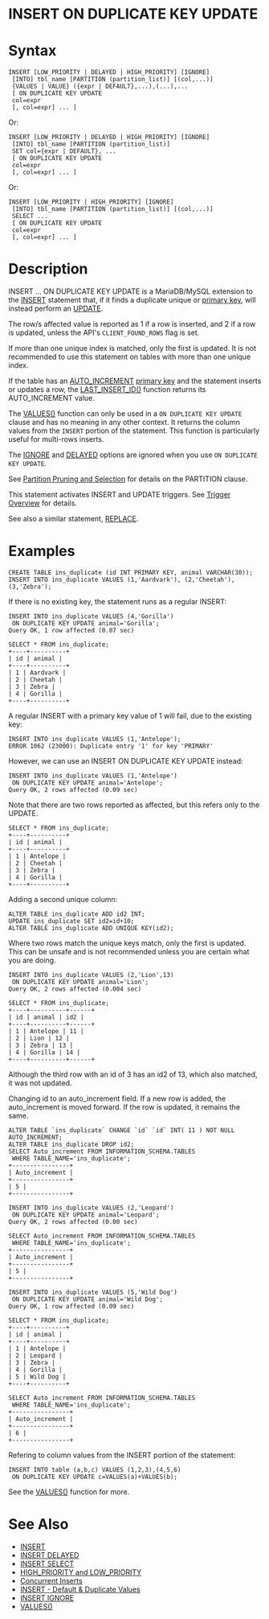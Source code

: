 # INSERT ON DUPLICATE KEY UPDATE

#

# Syntax

```
INSERT [LOW_PRIORITY | DELAYED | HIGH_PRIORITY] [IGNORE]
 [INTO] tbl_name [PARTITION (partition_list)] [(col,...)]
 {VALUES | VALUE} ({expr | DEFAULT},...),(...),...
 [ ON DUPLICATE KEY UPDATE
 col=expr
 [, col=expr] ... ]
```

Or:

```
INSERT [LOW_PRIORITY | DELAYED | HIGH_PRIORITY] [IGNORE]
 [INTO] tbl_name [PARTITION (partition_list)]
 SET col={expr | DEFAULT}, ...
 [ ON DUPLICATE KEY UPDATE
 col=expr
 [, col=expr] ... ]
```

Or:

```
INSERT [LOW_PRIORITY | HIGH_PRIORITY] [IGNORE]
 [INTO] tbl_name [PARTITION (partition_list)] [(col,...)]
 SELECT ...
 [ ON DUPLICATE KEY UPDATE
 col=expr
 [, col=expr] ... ]
```

#

# Description

INSERT ... ON DUPLICATE KEY UPDATE is a MariaDB/MySQL extension to the [INSERT](../../../../../server-usage/programming-customizing-mariadb/views/inserting-and-updating-with-views.md) statement that, if it finds a duplicate unique or [primary key](../../../../../server-usage/replication-cluster-multi-master/optimization-and-tuning/optimization-and-indexes/getting-started-with-indexes.md#primary-key), will instead perform an [UPDATE](../changing-deleting-data/update.md).

The row/s affected value is reported as 1 if a row is inserted, and 2 if a row is updated, unless the API's `CLIENT_FOUND_ROWS` flag is set.

If more than one unique index is matched, only the first is updated. It is not recommended to use this statement on tables with more than one unique index.

If the table has an [AUTO_INCREMENT](../../../../data-types/auto_increment.md) [primary key](../../../../../server-usage/replication-cluster-multi-master/optimization-and-tuning/optimization-and-indexes/getting-started-with-indexes.md#primary-key) and the statement inserts or updates a row, the [LAST_INSERT_ID()](../../built-in-functions/secondary-functions/information-functions/last_insert_id.md) function returns its AUTO_INCREMENT value.

The [VALUES()](../../built-in-functions/secondary-functions/miscellaneous-functions/values-value.md) function can only be used in a `ON DUPLICATE KEY UPDATE` clause and has no meaning in any other context. It returns the column values from the `INSERT` portion of the statement. This function is particularly useful for multi-rows inserts.

The [IGNORE](../../../../../server-usage/replication-cluster-multi-master/optimization-and-tuning/optimization-and-indexes/ignored-indexes.md) and [DELAYED](insert-delayed.md) options are ignored when you use `ON DUPLICATE KEY UPDATE`.

See [Partition Pruning and Selection](../../../../../server-management/partitioning-tables/partition-pruning-and-selection.md) for details on the PARTITION clause.

This statement activates INSERT and UPDATE triggers. See [Trigger Overview](../../../../../server-usage/programming-customizing-mariadb/triggers-events/triggers/trigger-overview.md) for details.

See also a similar statement, [REPLACE](../../../../../clients-and-utilities/replace-utility.md).

#

# Examples

```
CREATE TABLE ins_duplicate (id INT PRIMARY KEY, animal VARCHAR(30));
INSERT INTO ins_duplicate VALUES (1,'Aardvark'), (2,'Cheetah'), (3,'Zebra');
```

If there is no existing key, the statement runs as a regular INSERT:

```
INSERT INTO ins_duplicate VALUES (4,'Gorilla') 
 ON DUPLICATE KEY UPDATE animal='Gorilla';
Query OK, 1 row affected (0.07 sec)
```

```
SELECT * FROM ins_duplicate;
+----+----------+
| id | animal |
+----+----------+
| 1 | Aardvark |
| 2 | Cheetah |
| 3 | Zebra |
| 4 | Gorilla |
+----+----------+
```

A regular INSERT with a primary key value of 1 will fail, due to the existing key:

```
INSERT INTO ins_duplicate VALUES (1,'Antelope');
ERROR 1062 (23000): Duplicate entry '1' for key 'PRIMARY'
```

However, we can use an INSERT ON DUPLICATE KEY UPDATE instead:

```
INSERT INTO ins_duplicate VALUES (1,'Antelope') 
 ON DUPLICATE KEY UPDATE animal='Antelope';
Query OK, 2 rows affected (0.09 sec)
```

Note that there are two rows reported as affected, but this refers only to the UPDATE.

```
SELECT * FROM ins_duplicate;
+----+----------+
| id | animal |
+----+----------+
| 1 | Antelope |
| 2 | Cheetah |
| 3 | Zebra |
| 4 | Gorilla |
+----+----------+
```

Adding a second unique column:

```
ALTER TABLE ins_duplicate ADD id2 INT;
UPDATE ins_duplicate SET id2=id+10;
ALTER TABLE ins_duplicate ADD UNIQUE KEY(id2);
```

Where two rows match the unique keys match, only the first is updated. This can be unsafe and is not recommended unless you are certain what you are doing.

```
INSERT INTO ins_duplicate VALUES (2,'Lion',13) 
 ON DUPLICATE KEY UPDATE animal='Lion';
Query OK, 2 rows affected (0.004 sec)

SELECT * FROM ins_duplicate;
+----+----------+------+
| id | animal | id2 |
+----+----------+------+
| 1 | Antelope | 11 |
| 2 | Lion | 12 |
| 3 | Zebra | 13 |
| 4 | Gorilla | 14 |
+----+----------+------+
```

Although the third row with an id of 3 has an id2 of 13, which also matched, it was not updated.

Changing id to an auto_increment field. If a new row is added, the auto_increment is moved forward. If the row is updated, it remains the same.

```
ALTER TABLE `ins_duplicate` CHANGE `id` `id` INT( 11 ) NOT NULL AUTO_INCREMENT;
ALTER TABLE ins_duplicate DROP id2;
SELECT Auto_increment FROM INFORMATION_SCHEMA.TABLES 
 WHERE TABLE_NAME='ins_duplicate';
+----------------+
| Auto_increment |
+----------------+
| 5 |
+----------------+

INSERT INTO ins_duplicate VALUES (2,'Leopard') 
 ON DUPLICATE KEY UPDATE animal='Leopard';
Query OK, 2 rows affected (0.00 sec)

SELECT Auto_increment FROM INFORMATION_SCHEMA.TABLES 
 WHERE TABLE_NAME='ins_duplicate';
+----------------+
| Auto_increment |
+----------------+
| 5 |
+----------------+

INSERT INTO ins_duplicate VALUES (5,'Wild Dog') 
 ON DUPLICATE KEY UPDATE animal='Wild Dog';
Query OK, 1 row affected (0.09 sec)

SELECT * FROM ins_duplicate;
+----+----------+
| id | animal |
+----+----------+
| 1 | Antelope |
| 2 | Leopard |
| 3 | Zebra |
| 4 | Gorilla |
| 5 | Wild Dog |
+----+----------+

SELECT Auto_increment FROM INFORMATION_SCHEMA.TABLES 
 WHERE TABLE_NAME='ins_duplicate';
+----------------+
| Auto_increment |
+----------------+
| 6 |
+----------------+
```

Refering to column values from the INSERT portion of the statement:

```
INSERT INTO table (a,b,c) VALUES (1,2,3),(4,5,6)
 ON DUPLICATE KEY UPDATE c=VALUES(a)+VALUES(b);
```

See the [VALUES()](../../built-in-functions/secondary-functions/miscellaneous-functions/values-value.md) function for more.

#

# See Also

* [INSERT](../../../../../server-usage/programming-customizing-mariadb/views/inserting-and-updating-with-views.md)
* [INSERT DELAYED](insert-delayed.md)
* [INSERT SELECT](insert-select.md)
* [HIGH_PRIORITY and LOW_PRIORITY](../changing-deleting-data/high_priority-and-low_priority.md)
* [Concurrent Inserts](concurrent-inserts.md)
* [INSERT - Default & Duplicate Values](insert-default-duplicate-values.md)
* [INSERT IGNORE](insert-ignore.md)
* [VALUES()](../../built-in-functions/secondary-functions/miscellaneous-functions/values-value.md)